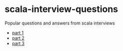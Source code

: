 # scala-interview-questions
Popular questions and answers from scala interviews

- [part 1](https://github.com/provalentin/scala-interview-questions/blob/master/questions1.md)
- [part 2](https://github.com/provalentin/scala-interview-questions/blob/master/questions2.md)
- [part 3](https://github.com/provalentin/scala-interview-questions/blob/master/questions3.md)
